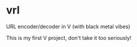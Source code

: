 vrl
====

URL encoder/decoder in V
 (with black metal vibes)

 This is my first V project, don't take it too seriously!
